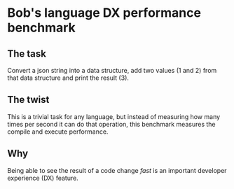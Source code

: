 # Bob's language DX performance benchmark

## The task

Convert a json string into a data structure, add two values (1 and 2) from that data structure and print the result (3).

## The twist

This is a trivial task for any language, but instead of measuring how many times per second it can do that operation, this benchmark measures the compile and execute performance.

## Why

Being able to see the result of a code change _fast_ is an important developer experience (DX) feature.
